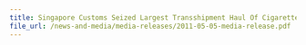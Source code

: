 ```yaml
---
title: Singapore Customs Seized Largest Transshipment Haul Of Cigarettes This Year
file_url: /news-and-media/media-releases/2011-05-05-media-release.pdf
---
```

